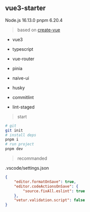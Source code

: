 ## vue3-starter

Node.js 16.13.0
pnpm 6.20.4

> based on [create-vue](https://github.com/vuejs/create-vue)

- vue3
- typescript
- vue-router
- pinia
- naive-ui

- husky
- commitlint
- lint-staged

> start

```bash
# git
git init
# install deps
pnpm i
# run project
pnpm dev
```

> recommanded

.vscode/settings.json

```json
{
	"editor.formatOnSave": true,
	"editor.codeActionsOnSave": {
		"source.fixAll.eslint": true
	},
	"vetur.validation.script": false
}
```

